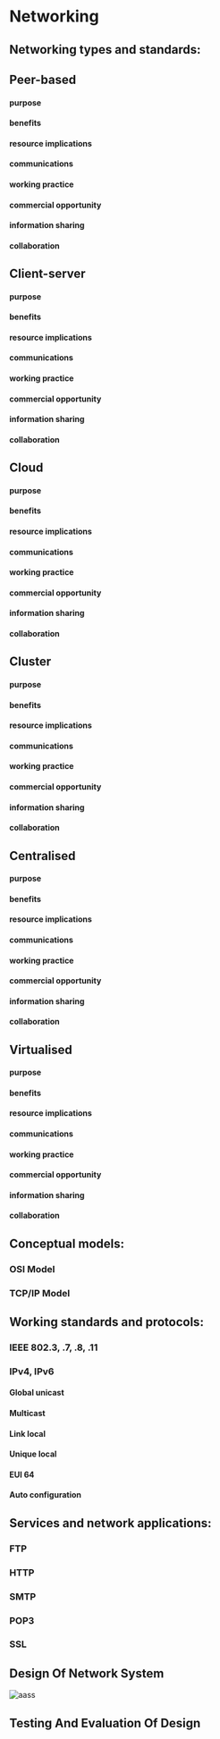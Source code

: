 # Networking

## Networking types and standards:

## Peer-based

#### purpose
#### benefits
#### resource implications
#### communications
#### working practice
#### commercial opportunity
#### information sharing
#### collaboration

## Client-server

#### purpose
#### benefits
#### resource implications
#### communications
#### working practice
#### commercial opportunity
#### information sharing
#### collaboration

## Cloud

#### purpose
#### benefits
#### resource implications
#### communications
#### working practice
#### commercial opportunity
#### information sharing
#### collaboration

## Cluster

#### purpose
#### benefits
#### resource implications
#### communications
#### working practice
#### commercial opportunity
#### information sharing
#### collaboration

## Centralised

#### purpose
#### benefits
#### resource implications
#### communications
#### working practice
#### commercial opportunity
#### information sharing
#### collaboration

## Virtualised

#### purpose
#### benefits
#### resource implications
#### communications
#### working practice
#### commercial opportunity
#### information sharing
#### collaboration

## Conceptual models:
### OSI Model

### TCP/IP Model

## Working standards and protocols:
### IEEE 802.3, .7, .8, .11

### IPv4, IPv6
#### Global unicast
#### Multicast 
#### Link local 
#### Unique local 
#### EUI 64 
#### Auto configuration

## Services and network applications:
### FTP

### HTTP

### SMTP

### POP3

### SSL

## Design Of Network System

![aass](https://user-images.githubusercontent.com/31927415/40000319-6e2de9ec-5783-11e8-9f54-1acc2932d1de.PNG)

## Testing And Evaluation Of Design
